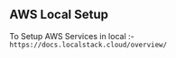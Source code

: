 ## AWS Local Setup

To Setup AWS Services in local :- ```https://docs.localstack.cloud/overview/```



